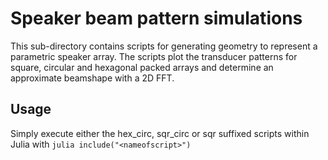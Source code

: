 # Speaker beam pattern simulations
This sub-directory contains scripts for generating geometry to represent a parametric speaker array.
The scripts plot the transducer patterns for square, circular and hexagonal packed arrays and determine an approximate beamshape with a 2D FFT.

## Usage
Simply execute either the hex_circ, sqr_circ or sqr suffixed scripts within Julia with ```julia include("<nameofscript>")```